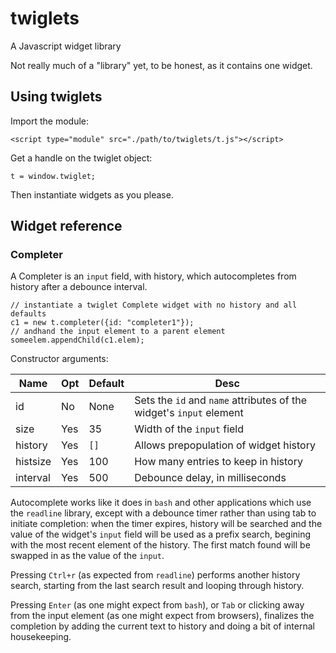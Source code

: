 # twiglets
A Javascript widget library

Not really much of a "library" yet, to be honest, as it contains one widget.

## Using twiglets

Import the module:

`<script type="module" src="./path/to/twiglets/t.js"></script>`

Get a handle on the twiglet object:

`t = window.twiglet;`

Then instantiate widgets as you please.

## Widget reference

### Completer

A Completer is an `input` field, with history, which autocompletes
from history after a debounce interval.

```
// instantiate a twiglet Complete widget with no history and all defaults
c1 = new t.completer({id: "completer1"});
// andhand the input element to a parent element
someelem.appendChild(c1.elem);
```

Constructor arguments:

| Name     | Opt | Default | Desc                                                                    |
|----------|-----|---------|-------------------------------------------------------------------------|
| id       | No  | None    | Sets the `id` and `name` attributes of the widget's `input` element     |
| size     | Yes | 35      | Width of the `input` field |
| history  | Yes | `[]`    | Allows prepopulation of widget history |
| histsize | Yes | 100     | How many entries to keep in history |
| interval | Yes | 500     | Debounce delay, in milliseconds |

Autocomplete works like it does in `bash` and other applications which
use the `readline` library, except with a debounce timer rather than
using tab to initiate completion: when the timer expires, history will
be searched and the value of the widget's `input` field will be used
as a prefix search, begining with the most recent element of the
history. The first match found will be swapped in as the value of the
`input`.

Pressing `Ctrl+r` (as expected from `readline`) performs another
history search, starting from the last search result and looping
through history.

Pressing `Enter` (as one might expect from `bash`), or `Tab` or
clicking away from the input element (as one might expect from
browsers), finalizes the completion by adding the current text to
history and doing a bit of internal housekeeping.

